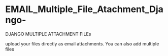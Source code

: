 # EMAIL_Multiple_File_Atachment_Django-


DJANGO MULTIPLE ATTACHMENT FILEs

upload your files directly as email attachments. You can also add multiple files 
